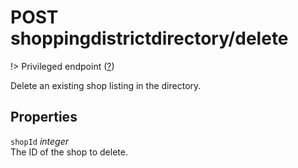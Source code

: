 # <span class="badge badge-light">POST</span> <span class="badge badge-light">shoppingdistrictdirectory/delete</span>

!> Privileged endpoint ([?](privileged.md))

Delete an existing shop listing in the directory.

## Properties

`shopId` *integer*  
The ID of the shop to delete.



